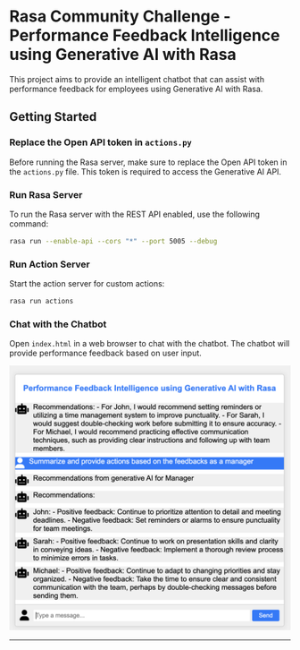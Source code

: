# Rasa Community Challenge - Performance Feedback Intelligence using Generative AI with Rasa

This project aims to provide an intelligent chatbot that can assist with performance feedback for employees using Generative AI with Rasa.

## Getting Started

### Replace the Open API token in `actions.py`

Before running the Rasa server, make sure to replace the Open API token in the `actions.py` file. This token is required to access the Generative AI API.

### Run Rasa Server

To run the Rasa server with the REST API enabled, use the following command:

```bash
rasa run --enable-api --cors "*" --port 5005 --debug
```

### Run Action Server

Start the action server for custom actions:

```bash
rasa run actions
```

### Chat with the Chatbot

Open `index.html` in a web browser to chat with the chatbot. The chatbot will provide performance feedback based on user input.

![Performance Bot Screenshot](screenshot.png)


---




